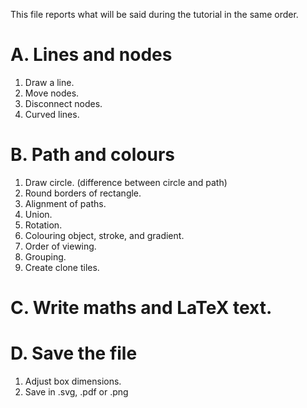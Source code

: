 This file reports what will be said during the tutorial in the same order.

# A. Lines and nodes

1. Draw a line.
2. Move nodes.
3. Disconnect nodes.
4. Curved lines.

# B. Path and colours

1. Draw circle. (difference between circle and path)
2. Round borders of rectangle.
3. Alignment of paths.
4. Union.
5. Rotation.
6. Colouring object, stroke, and gradient.
7. Order of viewing.
8. Grouping.
9. Create clone tiles.

# C. Write maths and LaTeX text.

# D. Save the file

1. Adjust box dimensions.
2. Save in .svg, .pdf or .png
